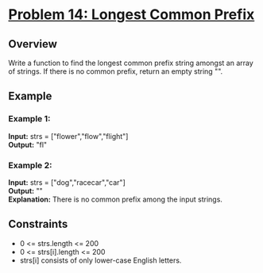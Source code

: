 # [Problem 14: Longest Common Prefix](https://leetcode.com/problems/longest-common-prefix/)

## Overview
Write a function to find the longest common prefix string amongst an array of strings.
If there is no common prefix, return an empty string "".

 
## Example
### Example 1:  
**Input:** strs = ["flower","flow","flight"]  
**Output:** "fl"  

### Example 2:
**Input:** strs = ["dog","racecar","car"]  
**Output:** ""  
**Explanation:** There is no common prefix among the input strings.  
 
## Constraints
- 0 <= strs.length <= 200  
- 0 <= strs[i].length <= 200  
- strs[i] consists of only lower-case English letters.  